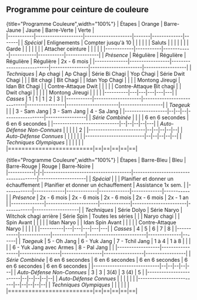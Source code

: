 ## Programme pour ceinture de couleure

{title="Programme Couleure",width="100%"}
| Étapes    | Orange             | Barre-Jaune        | Jaune | Barre-Verte | Verte |  
|-----------|--------------------|--------------------|-------|-------------|-------|
| *Spécial* | Enlignements       | Compter jusqu'à 10 | | | |
|           | Saluts             |                    | | | |
|           | Garde              |                    | | | |
|           | Attacher ceinture  |                    | | | |
|------------|-----------|------------|-----------|-----------|--------------|
| *Présence* | Régulière |  Régulière | Régulière | Régulière | 2x - 6 mois  |
|--------------|-----------------|--------------------------|----------------|----------------------|------------------|
| *Techniques* | Ap chagi        | Ap Chagi                 | Série Bi Chagi | Yop Chagi            | Série Dwit Chagi |
|              | Bit chagi       | Bit Chagi                |                | Idan Yop Chagi       | |
|              | Montong Jireugi | Idan Bit Chagi           |                | Contre-Attaque Dwit  | |
|              |                 | Contre-Attaque Bit chagi |                | Dwit chagi           | |
|              |                 | Montong Jireugi          |                |                      | |
|----------|---|---|---|---|---|
| *Casses* | 1 | 1 | 1 | 2 | 3 |
|-----------|--------------------|----------------------------|----------------|----------------------|------------------|
| *Taegeuk* |  |  | 3 - Sam Jang | 3 - Sam Jang | 4 - Sa Jang |
|------------------|--|--|--|-----------------|-----------------|
| *Série Combinée* |  |  |  | 6 en 6 secondes | 6 en 6 secondes |
|----------------------------|--|--|--|--|---|
| *Auto-Défense Non-Connues* |  |  |  |  | 2 |
|------------------------|--|--|--|--|--|
| *Auto-Défense Connues* |  |  |  |  |  |
|-------------------------|--|--|--|--|--|
| *Techniques Olympiques* |  |  |  |  |  |
|=========================|==|==|==|==|==|

{title="Programme Couleure",width="100%"}
| Étapes    | Barre-Bleu             | Bleu        | Barre-Rouge | Rouge | Barre-Noire |  
|-----------|-|-|-------------------------------------|-------------------------------------|--------------------|
| *Spécial* | | | Planifier et donner un échauffement | Planifier et donner un échauffement | Assistance 1x sem. |
|------------|-------------|-------------|-------------|-------------|-----------|
| *Présence* | 2x - 6 mois | 2x - 6 mois | 2x - 6 mois | 2x - 6 mois | 2x - 1 an |
|--------------|----------------------|-------------|-----------------------|------------|-------------------|
| *Techniques* | Série Dolyo          | Série Naryo | Witchok chagi arrière | Série Spin | Toutes les séries |
|              | Naryo chagi          |             | Spin Avant            |            | |
|              | Idan Naryo           |             | Idan Spin Avant       |            | |
|              | Contre-Attaque Naryo |             |                       |            | |
|----------|---|---|---|---|---|
| *Casses* | 4 | 5 | 6 | 7 | 8 |
|-----------|-------------|--------------|-------------------------|--------------|-------|
| *Taegeuk* | 5 - Oh Jang | 6 - Yuk Jang | 7 - Tchil Jang          | 1 à 4        | 1 à 8 |
|           |             |              | 6 - Yuk Jang avec Armes | 8 - Pal Jang |       |
|------------------|-----------------|-----------------|-----------------|-----------------|-----------------|
| *Série Combinée* | 6 en 6 secondes | 6 en 6 secondes | 6 en 6 secondes | 6 en 6 secondes | 6 en 6 secondes |
|----------------------------|--|--|--|--|---|
| *Auto-Défense Non-Connues* | 3 | 3 | 3(4) | 3 (4) | 5 |
|------------------------|--|--|--|--|--|
| *Auto-Défense Connues* |  |  |  |  |  |
|-------------------------|--|--|--|--|--|
| *Techniques Olympiques* |  |  |  |  |  |
|=========================|==|==|==|==|==|
